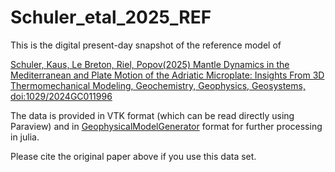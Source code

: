 # Schuler_etal_2025_REF
This is the digital present-day snapshot of the reference model of 

[Schuler, Kaus, Le Breton, Riel, Popov(2025) Mantle Dynamics in the Mediterranean and Plate Motion of the Adriatic Microplate: Insights From 3D Thermomechanical Modeling, Geochemistry, Geophysics, Geosystems, doi:1029/2024GC011996](https://agupubs.onlinelibrary.wiley.com/doi/full/10.1029/2024GC011996)   

The data is provided in VTK format (which can be read directly using Paraview) and in [GeophysicalModelGenerator](https://github.com/JuliaGeodynamics/GeophysicalModelGenerator.jl/tree/main) format for further processing in julia.

Please cite the original paper above if you use this data set.
